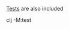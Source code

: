 

[Tests](https://github.com/faust451/load-balancer-stats/blob/main/test/app/core_test.clj) are also included

clj -M:test
